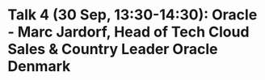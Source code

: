 # Talk 4 (30 Sep, 13:30-14:30): Oracle - Marc Jardorf, Head of Tech Cloud Sales & Country Leader Oracle Denmark